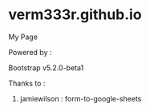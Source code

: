 # verm333r.github.io
My Page

Powered by :

Bootstrap v5.2.0-beta1

Thanks to :

1. jamiewilson : form-to-google-sheets

